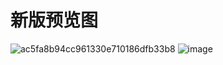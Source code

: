 # 新版预览图
![ac5fa8b94cc961330e710186dfb33b8](https://user-images.githubusercontent.com/51939531/211480906-2192dcfd-7798-4809-9ee1-89a94b6dacd6.png)
![image](https://user-images.githubusercontent.com/51939531/211244957-cc6f293f-ba83-4325-bca0-47b10f461ee3.png)














